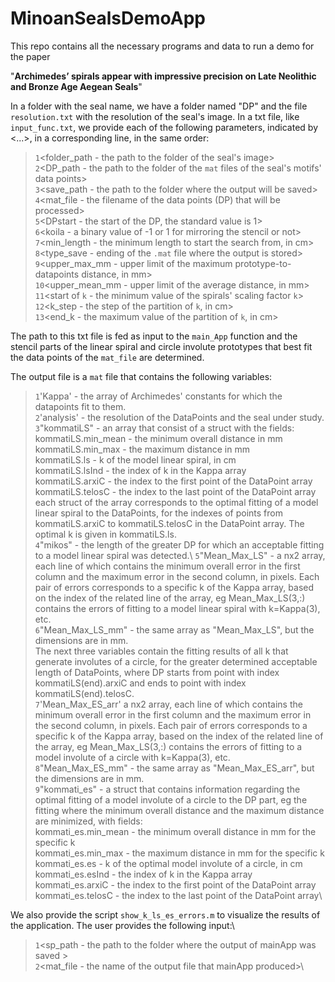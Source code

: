 # MinoanSealsDemoApp
 This repo contains all the necessary programs and data to run a demo for the paper

"**Archimedes’ spirals appear with impressive precision on Late Neolithic and Bronze Age Aegean Seals**"

In a folder with the seal name, we have a folder named "DP" and the file `resolution.txt` with the resolution of the seal's image. In a txt file, like `input_func.txt`, we provide each of the following parameters, indicated by <...>, in a corresponding line, in the same order:

>`1`<folder_path - the path to the folder of the seal's image>\
>`2`<DP_path - the path to the folder of the `mat` files of the seal's motifs' data points>\
>`3`<save_path - the path to the folder where the output will be saved>\
>`4`<mat_file - the filename of the data points (DP) that will be processed>\
>`5`<DPstart - the start of the DP, the standard value is 1>\
>`6`<koila - a binary value of -1 or 1 for mirroring the stencil or not>\
>`7`<min_length - the minimum length to start the search from, in cm>\
>`8`<type_save - ending of the `.mat` file where the output is stored>\
>`9`<upper_max_mm - upper limit of the maximum prototype-to-datapoints distance, in mm>\
>`10`<upper_mean_mm - upper limit of the average distance, in mm>\
>`11`<start of `k` - the minimum value of the spirals' scaling factor `k`>\
>`12`<k_step - the step of the partition of `k`, in cm>\
>`13`<end_k - the maximum value of the partition of `k`, in cm>

The path to this txt file is fed as input to the `main_App` function and the stencil parts of the linear spiral and circle involute prototypes that best fit the data points of the `mat_file` are determined.

The output file is a `mat` file that contains the following variables:
>`1`'Kappa' - the array of Archimedes' constants for which the datapoints fit to them.\
>`2`'analysis' - the resolution of the DataPoints and the seal under study.\
>`3`"kommatiLS" - an array that consist of a struct with the fields:\
            kommatiLS.min_mean - the minimum overall distance in mm\
            kommatiLS.min_max - the maximum distance in mm\
            kommatiLS.ls - k of the model linear spiral, in cm\
            kommatiLS.lsInd - the index of k in the Kappa array\
            kommatiLS.arxiC - the index to the first point of the DataPoint array\
            kommatiLS.telosC - the index to the last point of the DataPoint array\
each struct of the array corresponds to the optimal fitting of a model linear spiral to the DataPoints, for the indexes of points from kommatiLS.arxiC to kommatiLS.telosC in the DataPoint array. The optimal k is given in kommatiLS.ls.\
>`4`"mikos" - the length of the greater DP for which an acceptable fitting to a model linear spiral was detected.\ 
>`5`"Mean_Max_LS" - a nx2 array, each line of which contains the minimum overall error in the first column and the maximum error in the second column, in pixels. Each pair of errors corresponds to a specific k of the Kappa array, based on the index of the related line of the array, eg Mean_Max_LS(3,:) contains the errors of fitting to a model linear spiral with k=Kappa(3), etc.\
>`6`"Mean_Max_LS_mm" - the same array as "Mean_Max_LS", but the dimensions are in mm.\
The next three variables contain the fitting results of all k that generate involutes of a circle, for the greater determined acceptable length of DataPoints, where DP starts from point with index kommatiLS(end).arxiC and ends to point with index kommatiLS(end).telosC.\
>`7`'Mean_Max_ES_arr' a nx2 array, each line of which contains the minimum overall error in the first column and the maximum error in the second column, in pixels. Each pair of errors corresponds to a specific k of the Kappa array, based on the index of the related line of the array, eg Mean_Max_LS(3,:) contains the errors of fitting to a model involute of a circle with k=Kappa(3), etc.\
>`8`"Mean_Max_ES_mm" - the same array as "Mean_Max_ES_arr", but the dimensions are in mm.\
>`9`"kommati_es" - a struct that contains information regarding the optimal fitting of a model involute of a circle to the DP part, eg the fitting where the minimum overall distance and the maximum distance are minimized, with fields:\
            kommati_es.min_mean - the minimum overall distance in mm for the specific k\
            kommati_es.min_max - the maximum distance in mm for the specific k\
            kommati_es.es - k of the optimal model involute of a circle, in cm\
            kommati_es.esInd - the index of k in the Kappa array\
            kommati_es.arxiC - the index to the first point of the DataPoint array \
            kommati_es.telosC - the index to the last point of the DataPoint array\

We also provide the script `show_k_ls_es_errors.m` to visualize the results of the application. The user provides the following input:\
>`1`<sp_path - the path to the folder where the output of mainApp was saved >\
>`2`<mat_file - the name of the output file that mainApp produced>\
 
